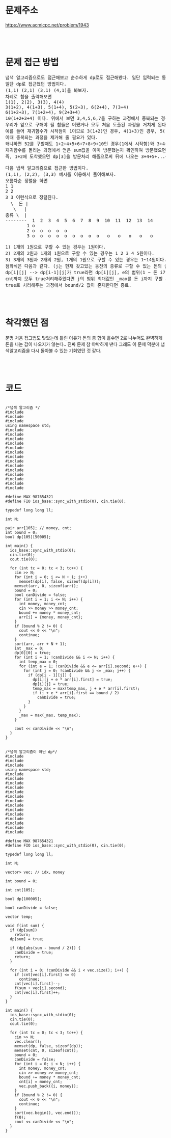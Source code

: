 # 문제주소

https://www.acmicpc.net/problem/1943

<br><br>

# 문제 접근 방법

<pre>
냅색 알고리즘으로도 접근해보고 순수하게 dp로도 접근해봤다. 일단 입력되는 동전의 종류를 돈 기준으로 오름차순 정렬한다. 
일단 dp로 접근했던 방법이다. 
(1,1) (2,1) (3,1) (4,1)을 봐보자. 
차례로 합을 출력해보면 
1(1), 2(2), 3(3), 4(4)
3(1+2), 4(1+3), 5(1+4), 5(2+3), 6(2+4), 7(3+4)
6(1+2+3), 7(1+2+4), 9(2+3+4)
10(1+2+3+4) 이다. 위에서 보면 3,4,5,6,7을 구하는 과정에서 중복되는 경우가 존재한다. 
우리가 앞으로 구해야 될 합들은 어쩄거나 모두 처음 도출된 과정을 거치게 된다. 
예를 들어 재귀함수가 시작점이 1이므로 3(1+2)인 경우, 4(1+3)인 경우, 5(1+4)인 경우 등등이 처음 도출된 값들이다. 
이때 중복되는 과정을 제거해 줄 필요가 있다. 
왜냐하면 52를 구할때도 1+2+4+5+6+7+8+9+10인 경우(1에서 시작함)와 3+4+5+6+7+8+9+10인 경우(3에서 시작함)가 중복해서 존재하기 때문이다.  
재귀함수를 돌리는 과정에서 얻은 sum값을 이미 방문했는지 확인하여 방문했으면 return, 방문하지않았으면 방문 처리를 해준다. 
즉, 1+2에 도착했으면 dp[3]을 방문처리 해줌으로써 뒤에 나오는 3+4+5+...+10 과정을 배제해줄 수 있다. 

다음 냅색 알고리즘으로 접근한 방법이다. 
(1,1), (2,2), (3,3) 예시를 이용해서 풀이해보자.  
오름차순 정렬을 하면 
1 1
2 2
3 3 이런식으로 정렬된다. 
  \  돈 |  
   \   |  
종류 \  |
--------  1  2  3  4  5  6  7  8  9  10  11  12  13  14     
        1 o
        2 o  o  o  o  o
        3 o  o  o  o  o  o  o  o  o   o   o   o   o   o

1) 1개의 1원으로 구할 수 있는 경우는 1원이다. 
2) 2개의 2원과 1개의 1원으로 구할 수 있는 경우는 1 2 3 4 5원이다. 
3) 3개의 3원과 2개의 2원, 1개의 1원으로 구할 수 있는 경우는 1~14원이다. 
점화식은 다음과 같다. (j는 현재 갖고있는 동전의 종류로 구할 수 있는 돈의 금액이고, i는 돈의 종류이다.) 
dp[i][j] --> dp[i-1][j]가 true라면 dp[i][j], e의 범위(1 ~ 돈 i가 갖고있는 cnt), dp[i][j + e * i]도 true이다. 
cnt까지 모두 true처리해주었다면 j의 범위 최대값인 _max를 돈 i까지 구할 수 있었던 금액의 최댓값을 갱신해준다. 
true로 처리해주는 과정에서 bound/2 값이 존재한다면 종료.
</pre>

<br><br>

# 착각했던 점

<p>
분명 처음 접그법도 맞았는데 틀린 이유가 돈의 총 합이 홀수면 2로 나누어도 완벽하게 돈을 나눈 값이 나오지가 않는다..
진짜 문제 참 야박하게 낸다 그래도 이 문제 덕분에 냅색알고리즘을 다시 돌아볼 수 있는 기회였던 것 같다. 
</p>
<p>

</p>
<br><br>

# 코드

<pre>
<code> 
/*냅색 알고리즘 */
#include <ctime>
#include <iostream>
#include <type_traits>
using namespace std;
#include <algorithm>
#include <bitset>
#include <cmath>
#include <cstring>
#include <deque>
#include <iomanip>
#include <map>
#include <queue>
#include <stack>
#include <stdlib.h>
#include <string.h>
#include <string>
#include <unordered_map>
#include <vector>

#define MAX 987654321
#define FIO ios_base::sync_with_stdio(0), cin.tie(0);

typedef long long ll;

int N;

pair<int, int> arr[105]; // money, cnt;
int bound = 0;
bool dp[105][50005];

int main() {
  ios_base::sync_with_stdio(0);
  cin.tie(0);
  cout.tie(0);

  for (int tc = 0; tc < 3; tc++) {
    cin >> N;
    for (int i = 0; i <= N + 1; i++)
      memset(dp[i], false, sizeof(dp[i]));
    memset(arr, 0, sizeof(arr));
    bound = 0;
    bool canDivide = false;
    for (int i = 1; i <= N; i++) {
      int money, money_cnt;
      cin >> money >> money_cnt;
      bound += money * money_cnt;
      arr[i] = {money, money_cnt};
    }
    if (bound % 2 != 0) {
      cout << 0 << "\n";
      continue;
    }
    sort(arr, arr + N + 1);
    int _max = 0;
    dp[0][0] = true;
    for (int i = 1; !canDivide && i <= N; i++) {
      int temp_max = 0;
      for (int e = 1; !canDivide && e <= arr[i].second; e++) {
        for (int j = 0; !canDivide && j <= _max; j++) {
          if (dp[i - 1][j]) {
            dp[i][j + e * arr[i].first] = true;
            dp[i][j] = true;
            temp_max = max(temp_max, j + e * arr[i].first);
            if (j + e * arr[i].first == bound / 2)
              canDivide = true;
          }
        }
      }
      _max = max(_max, temp_max);
    }

    cout << canDivide << "\n";
  }
}


/*냅색 알고리즘이 아닌 dp*/
#include <ctime>
#include <iostream>
#include <type_traits>
using namespace std;
#include <algorithm>
#include <bitset>
#include <cmath>
#include <cstring>
#include <deque>
#include <iomanip>
#include <map>
#include <queue>
#include <stack>
#include <stdlib.h>
#include <string.h>
#include <string>
#include <unordered_map>
#include <vector>

#define MAX 987654321
#define FIO ios_base::sync_with_stdio(0), cin.tie(0);

typedef long long ll;

int N;

vector<pair<int, int>> vec; // idx, money

int bound = 0;

int cnt[105];

bool dp[100005];

bool canDivide = false;

vector<int> temp;

void f(int sum) {
  if (dp[sum])
    return;
  dp[sum] = true;

  if (dp[abs(sum - bound / 2)]) {
    canDivide = true;
    return;
  }

  for (int i = 0; !canDivide && i < vec.size(); i++) {
    if (cnt[vec[i].first] <= 0)
      continue;
    cnt[vec[i].first]--;
    f(sum + vec[i].second);
    cnt[vec[i].first]++;
  }
}

int main() {
  ios_base::sync_with_stdio(0);
  cin.tie(0);
  cout.tie(0);

  for (int tc = 0; tc < 3; tc++) {
    cin >> N;
    vec.clear();
    memset(dp, false, sizeof(dp));
    memset(cnt, 0, sizeof(cnt));
    bound = 0;
    canDivide = false;
    for (int i = 0; i < N; i++) {
      int money, money_cnt;
      cin >> money >> money_cnt;
      bound += money * money_cnt;
      cnt[i] = money_cnt;
      vec.push_back({i, money});
    }
    if (bound % 2 != 0) {
      cout << 0 << "\n";
      continue;
    }
    sort(vec.begin(), vec.end());
    f(0);
    cout << canDivide << "\n";
  }
}

</code>
</pre>

<br><br>

<p>

</p>
